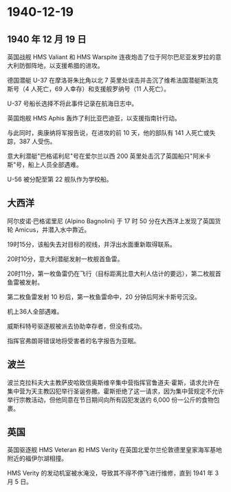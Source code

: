 # 1940-12-19

## 1940 年 12 月 19 日

英国战舰 HMS Valiant 和 HMS Warspite
连夜炮击了位于阿尔巴尼亚发罗拉的意大利防御阵地，以支援希腊的进攻。

德国潜艇 U-37 在摩洛哥朱比角以北 7
英里处误击并击沉了维希法国潜艇斯法克斯号（4 人死亡，69
人幸存）和支援舰罗纳号（11 人死亡）。

U-37 号船长选择不将此事件记录在航海日志中。

英国炮舰 HMS Aphis 轰炸了利比亚巴迪亚，以支援指南针行动。

与此同时，奥康纳将军报告说，在进攻的前 10 天，他的部队有 141
人死亡或失踪，387 人受伤。

意大利潜艇"巴格诺利尼"号在爱尔兰以西 200
英里处击沉了英国船只"阿米卡斯"号，船上人员全部遇难。

U-56 被分配至第 22 舰队作为学校船。

## 大西洋

阿尔皮诺·巴格诺里尼 (Alpino Bagnolini) 于 17 时 50
分在大西洋上发现了英国货轮 Amicus，并潜入水中靠近。

19时15分，该船失去对目标的视线，并浮出水面重新取得联系。

20时10分，意大利潜艇发射一枚舰首鱼雷。

20时11分，第一枚鱼雷仍在飞行（目标距离比意大利人估计的要远），第二枚舰首鱼雷被发射。

第二枚鱼雷发射 10 秒后，第一枚鱼雷命中，20 分钟后阿米卡斯号沉没。

机上36人全部遇难。

威斯科特号驱逐舰被派去协助幸存者，但没有成功。

指挥官弗朗哥错误地将受害者的名字报告为亚眠。

## 波兰

波兰克拉科夫大主教萨皮哈致信奥斯维辛集中营指挥官鲁道夫·霍斯，请求允许在集中营为天主教囚犯举行圣诞弥撒。霍斯拒绝了这一请求，因为集中营规定不允许举行宗教活动，但他同意在节日期间向所有囚犯发送约
6,000 份一公斤的食物包裹。

## 英国

英国驱逐舰 HMS Veteran 和 HMS Verity
在英国北爱尔兰伦敦德里皇家海军基地附近的福伊尔湖相撞。

HMS Verity 的发动机室被水淹没，导致其不得不停飞进行维修，直到 1941 年 3
月 5 日。

